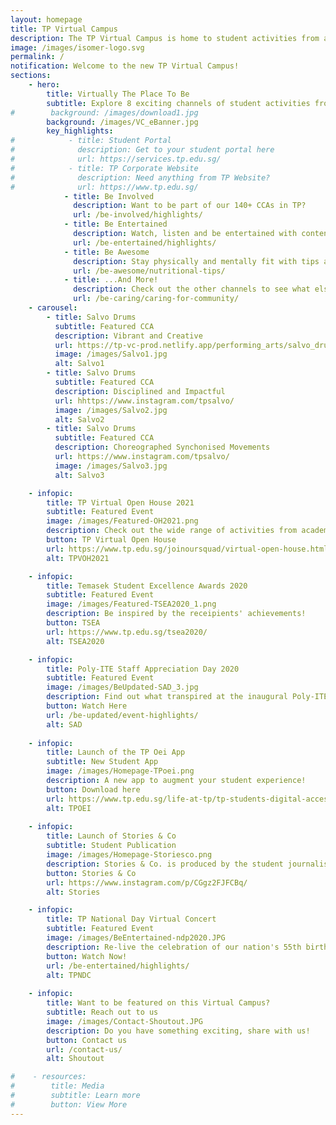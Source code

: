 ```yaml
---
layout: homepage
title: TP Virtual Campus
description: The TP Virtual Campus is home to student activities from all across TP!
image: /images/isomer-logo.svg
permalink: /
notification: Welcome to the new TP Virtual Campus!
sections:
    - hero:
        title: Virtually The Place To Be
        subtitle: Explore 8 exciting channels of student activities from all around TP!
#        background: /images/download1.jpg
        background: /images/VC_eBanner.jpg
        key_highlights:
#            - title: Student Portal
#              description: Get to your student portal here
#              url: https://services.tp.edu.sg/
#            - title: TP Corporate Website
#              description: Need anything from TP Website?
#              url: https://www.tp.edu.sg/
            - title: Be Involved
              description: Want to be part of our 140+ CCAs in TP?
              url: /be-involved/highlights/
            - title: Be Entertained
              description: Watch, listen and be entertained with content created by TP, free-of-charge!
              url: /be-entertained/highlights/
            - title: Be Awesome
              description: Stay physically and mentally fit with tips and programmes curated by TP students!
              url: /be-awesome/nutritional-tips/
            - title: ...And More!
              description: Check out the other channels to see what else is happening around campus!
              url: /be-caring/caring-for-community/
    - carousel:
        - title: Salvo Drums
          subtitle: Featured CCA
          description: Vibrant and Creative
          url: https://tp-vc-prod.netlify.app/performing_arts/salvo_drums/
          image: /images/Salvo1.jpg  
          alt: Salvo1
        - title: Salvo Drums
          subtitle: Featured CCA
          description: Disciplined and Impactful
          url: hhttps://www.instagram.com/tpsalvo/
          image: /images/Salvo2.jpg
          alt: Salvo2
        - title: Salvo Drums
          subtitle: Featured CCA
          description: Choreographed Synchonised Movements
          url: https://www.instagram.com/tpsalvo/
          image: /images/Salvo3.jpg
          alt: Salvo3

    - infopic:
        title: TP Virtual Open House 2021
        subtitle: Featured Event
        image: /images/Featured-OH2021.png
        description: Check out the wide range of activities from academic showcases to CCA sharing lined up just for you. 
        button: TP Virtual Open House
        url: https://www.tp.edu.sg/joinoursquad/virtual-open-house.html
        alt: TPVOH2021

    - infopic:
        title: Temasek Student Excellence Awards 2020
        subtitle: Featured Event
        image: /images/Featured-TSEA2020_1.png
        description: Be inspired by the receipients' achievements!
        button: TSEA
        url: https://www.tp.edu.sg/tsea2020/
        alt: TSEA2020

    - infopic:
        title: Poly-ITE Staff Appreciation Day 2020
        subtitle: Featured Event
        image: /images/BeUpdated-SAD_3.jpg
        description: Find out what transpired at the inaugural Poly-ITE Staff Appreciation Day right here!
        button: Watch Here
        url: /be-updated/event-highlights/
        alt: SAD
        
    - infopic:
        title: Launch of the TP Oei App
        subtitle: New Student App
        image: /images/Homepage-TPoei.png
        description: A new app to augment your student experience!
        button: Download here
        url: https://www.tp.edu.sg/life-at-tp/tp-students-digital-access-it-matters/students-it-needs.html#tpoei
        alt: TPOEI
    
    - infopic:
        title: Launch of Stories & Co
        subtitle: Student Publication
        image: /images/Homepage-Storiesco.png
        description: Stories & Co. is produced by the student journalists from the Diploma in Communications & Media Management from Temasek Polytechnic’s School of Business. The publication covers campus news, as well as youth-related trends and issues – for youths, by youths! Just click 🖱 on the link below to watch the first story!
        button: Stories & Co
        url: https://www.instagram.com/p/CGgz2FJFCBq/
        alt: Stories

    - infopic:
        title: TP National Day Virtual Concert
        subtitle: Featured Event
        image: /images/BeEntertained-ndp2020.JPG
        description: Re-live the celebration of our nation's 55th birthday & TP's 30th anniversary!
        button: Watch Now!
        url: /be-entertained/highlights/
        alt: TPNDC
        
    - infopic:
        title: Want to be featured on this Virtual Campus?
        subtitle: Reach out to us
        image: /images/Contact-Shoutout.JPG
        description: Do you have something exciting, share with us!
        button: Contact us
        url: /contact-us/
        alt: Shoutout   

#    - resources:
#        title: Media
#        subtitle: Learn more
#        button: View More
---
```

